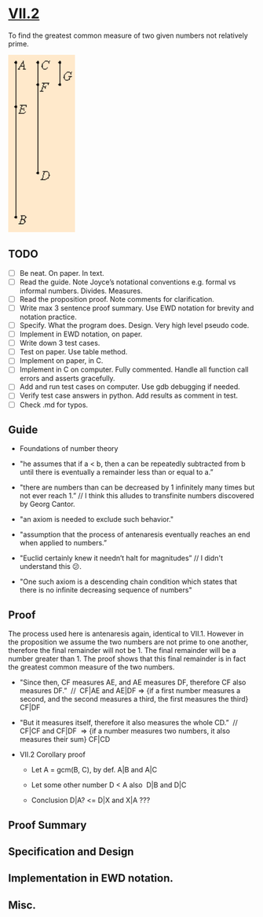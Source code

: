 # [VII.2](https://mathcs.clarku.edu/~djoyce/java/elements/bookVII/propVII2.html)

To find the greatest common measure of two given numbers not relatively prime.

![VII.2](VII.2.png)

## TODO

* [ ] Be neat. On paper. In text.
* [ ] Read the guide. Note Joyce’s notational conventions e.g. formal vs informal numbers. Divides. Measures.
* [ ] Read the proposition proof. Note comments for clarification.
* [ ] Write max 3 sentence proof summary. Use EWD notation for brevity and notation practice.
* [ ] Specify. What the program does. Design. Very high level pseudo code.
* [ ] Implement in EWD notation, on paper.
* [ ] Write down 3 test cases.
* [ ] Test on paper. Use table method.
* [ ] Implement on paper, in C. 
* [ ] Implement in C on computer. Fully commented. Handle all function call errors and asserts gracefully.
* [ ] Add and run test cases on computer. Use gdb debugging if needed.
* [ ] Verify test case answers in python. Add results as comment in test.
* [ ] Check .md for typos.

## Guide 

* Foundations of number theory 

* "he assumes that if a < b, then a can be repeatedly subtracted from b until there is eventually a remainder less than or equal to a.” 

* "there are numbers than can be decreased by 1 infinitely many times but not ever reach 1.” // I think this alludes to transfinite numbers discovered by Georg Cantor.

* "an axiom is needed to exclude such behavior." 

* "assumption that the process of antenaresis eventually reaches an end when applied to numbers.” 

* "Euclid certainly knew it needn’t halt for magnitudes” // I didn't understand this :confused:.

* "One such axiom is a descending chain condition which states that there is no infinite decreasing sequence of numbers" 

## Proof 

The process used here is antenaresis again, identical to VII.1. However in the proposition we assume the two numbers are not prime to one another, therefore the final remainder will not be 1. The final remainder will be a number greater than 1. The proof shows that this final remainder is in fact the greatest common measure of the two numbers. 

* "Since then, CF measures AE, and AE measures DF, therefore CF also measures DF.”  
//  
CF|AE and AE|DF 
=> {if a first number measures a second, and the second measures a third, the first measures the third} 
CF|DF 

* "But it measures itself, therefore it also measures the whole CD.”  
//  
CF|CF and CF|DF  
=> {if a number measures two numbers, it also measures their sum} 
CF|CD 

* VII.2 Corollary proof 
    * Let A = gcm(B, C), by def. A|B and A|C 
    
    * Let some other number D < A also  
    D|B and D|C 
    
    * Conclusion D|A? <= D|X and X|A ??? 

## Proof Summary

## Specification and Design

## Implementation in EWD notation.

## Misc.

